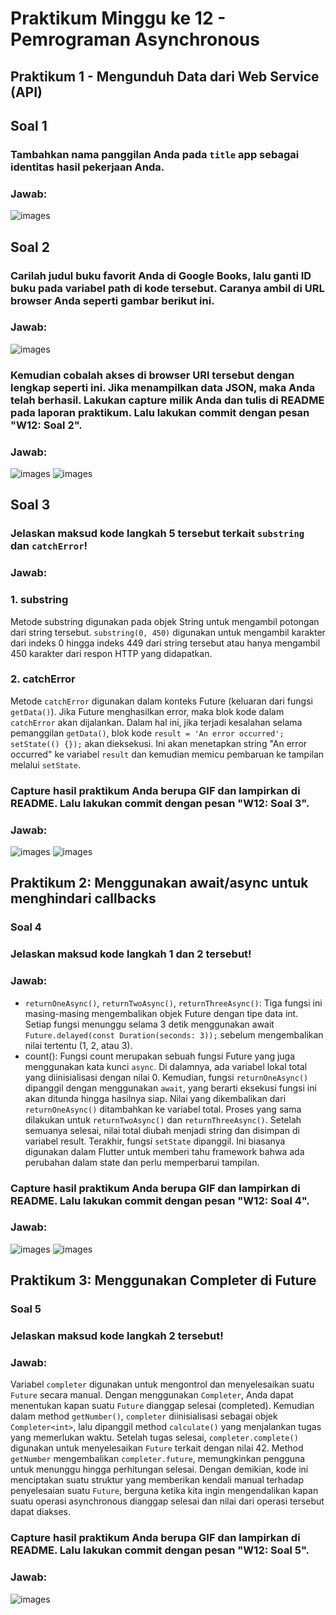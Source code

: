 # Praktikum Minggu ke 12 - Pemrograman Asynchronous

## Praktikum 1 - Mengunduh Data dari Web Service (API)

## Soal 1
### Tambahkan **nama panggilan Anda** pada `title` app sebagai identitas hasil pekerjaan Anda.
### Jawab:

![images](./docs/soal%201.jpg)

## Soal 2
### Carilah judul buku favorit Anda di Google Books, lalu ganti ID buku pada variabel path di kode tersebut. Caranya ambil di URL browser Anda seperti gambar berikut ini.
### Jawab:
![images](./docs/1.jpg)
### Kemudian cobalah akses di browser URI tersebut dengan lengkap seperti ini. Jika menampilkan data JSON, maka Anda telah berhasil. Lakukan capture milik Anda dan tulis di README pada laporan praktikum. Lalu lakukan commit dengan pesan "W12: Soal 2".
### Jawab:
![images](./docs/2.jpg)
![images](./docs/commit1.png)

## Soal 3
### Jelaskan maksud kode langkah 5 tersebut terkait `substring` dan `catchError`!
### Jawab:
### 1. substring
Metode substring digunakan pada objek String untuk mengambil potongan dari string tersebut. `substring(0, 450)` digunakan untuk mengambil karakter dari indeks 0 hingga indeks 449 dari string tersebut atau hanya mengambil 450 karakter dari respon HTTP yang didapatkan. 
### 2. catchError
Metode `catchError` digunakan dalam konteks Future (keluaran dari fungsi `getData()`). Jika Future menghasilkan error, maka blok kode dalam `catchError` akan dijalankan. Dalam hal ini, jika terjadi kesalahan selama pemanggilan `getData()`, blok kode `result = 'An error occurred'; setState(() {});` akan dieksekusi. Ini akan menetapkan string "An error occurred" ke variabel `result` dan kemudian memicu pembaruan ke tampilan melalui `setState`.
### Capture hasil praktikum Anda berupa GIF dan lampirkan di README. Lalu lakukan commit dengan pesan "W12: Soal 3".
### Jawab:
![images](./docs/result_1.gif)
![images](./docs/commit%202.jpg)

## Praktikum 2: Menggunakan await/async untuk menghindari callbacks

### Soal 4
### Jelaskan maksud kode langkah 1 dan 2 tersebut!
### Jawab:
- `returnOneAsync()`, `returnTwoAsync()`, `returnThreeAsync()`: Tiga fungsi ini masing-masing mengembalikan objek Future dengan tipe data int. Setiap fungsi menunggu selama 3 detik menggunakan await `Future.delayed(const Duration(seconds: 3));` sebelum mengembalikan nilai tertentu (1, 2, atau 3).
- count(): Fungsi count merupakan sebuah fungsi Future yang juga menggunakan kata kunci `async`. Di dalamnya, ada variabel lokal total yang diinisialisasi dengan nilai 0. Kemudian, fungsi `returnOneAsync()` dipanggil dengan menggunakan `await`, yang berarti eksekusi fungsi ini akan ditunda hingga hasilnya siap. Nilai yang dikembalikan dari `returnOneAsync()` ditambahkan ke variabel total. Proses yang sama dilakukan untuk `returnTwoAsync()` dan `returnThreeAsync()`. Setelah semuanya selesai, nilai total diubah menjadi string dan disimpan di variabel result. Terakhir, fungsi `setState` dipanggil. Ini biasanya digunakan dalam Flutter untuk memberi tahu framework bahwa ada perubahan dalam state dan perlu memperbarui tampilan.
### Capture hasil praktikum Anda berupa GIF dan lampirkan di README. Lalu lakukan commit dengan pesan "W12: Soal 4".
### Jawab:
![images](./docs/result_2.gif)
![images](./docs/commit%203.jpg)

## Praktikum 3: Menggunakan Completer di Future
### Soal 5
### Jelaskan maksud kode langkah 2 tersebut!
### Jawab:
Variabel `completer` digunakan untuk mengontrol dan menyelesaikan suatu `Future` secara manual. Dengan menggunakan `Completer`, Anda dapat menentukan kapan suatu `Future` dianggap selesai (completed). Kemudian dalam method `getNumber()`, `completer` diinisialisasi sebagai objek `Completer<int>`, lalu dipanggil method `calculate()` yang menjalankan tugas yang memerlukan waktu. Setelah tugas selesai, `completer.complete()` digunakan untuk menyelesaikan `Future` terkait dengan nilai 42. Method `getNumber` mengembalikan `completer.future`, memungkinkan pengguna untuk menunggu hingga perhitungan selesai. Dengan demikian, kode ini menciptakan suatu struktur yang memberikan kendali manual terhadap penyelesaian suatu `Future`, berguna ketika kita ingin mengendalikan kapan suatu operasi asynchronous dianggap selesai dan nilai dari operasi tersebut dapat diakses.
### Capture hasil praktikum Anda berupa GIF dan lampirkan di README. Lalu lakukan commit dengan pesan "W12: Soal 5".
### Jawab:
![images](./docs/result_3.gif)